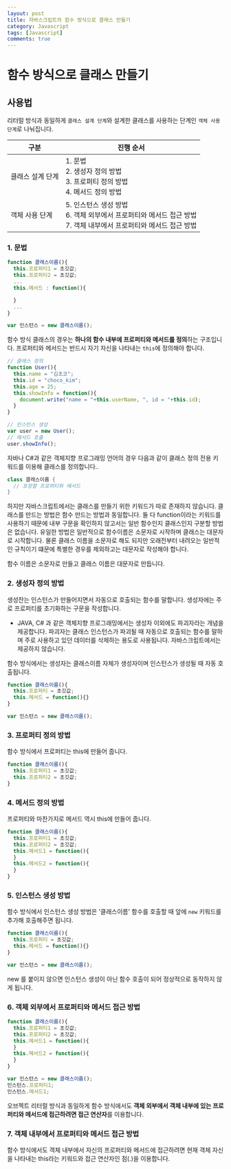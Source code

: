 ```yaml
---
layout: post
title: 자바스크립트의 함수 방식으로 클래스 만들기
category: Javascript
tags: [Javascript]
comments: true
---
```


# 함수 방식으로 클래스 만들기

## 사용법

리터럴 방식과 동일하게 `클래스 설계 단계`와 설계한 클래스를 사용하는 단계인 `객체 사용 단계`로 나눠집니다.

| 구분 | 진행 순서 |
| --- | --- |
클래스 설계 단계 | 1. 문법 <br> 2. 생성자 정의 방법 <br> 3. 프로퍼티 정의 방법 <br> 4. 메서드 정의 방법
객체 사용 단계 | 5. 인스턴스 생성 방법 <br> 6. 객체 외부에서 프로퍼티와 메서드 접근 방법 <br> 7. 객체 내부에서 프로퍼티와 메서드 접근 방법

### 1. 문법

```javascript
function 클래스이름(){
  this.프로퍼티1 = 초깃값;
  this.프로퍼티2 = 초깃값;
  ...
  this.메서드 : function(){

  }
  ...
}

var 인스턴스 = new 클래스이름();
```
함수 방식 클래스의 경우는 **하나의 함수 내부에 프로퍼티와 메서드를 정의**하는 구조입니다. 프로퍼티와 메서드는 반드시 자기 자신을 나타내는 `this`에 정의해야 합니다.

```javascript
// 클래스 정의
function User(){
  this.name = "김초코";
  this.id = "choco_kim";
  this.age = 25;
  this.showInfo = function(){
    document.write("name = "+this.userName, ", id = "+this.id);
  }
}

// 인스턴스 생성
var user = new User();
// 메서드 호출
user.showInfo();
```
자바나 C#과 같은 객체지향 프로그래밍 언어의 경우 다음과 같이 클래스 정의 전용 키워드를 이용해 클래스를 정의합니다..

```java
class 클래스이름 {
  // 포장할 프로퍼티와 메서드
}
```
하지만 자바스크립트에서는 클래스를 만들기 위한 키워드가 따로 존재하지 않습니다. 클래스를 만드는 방법은 함수 만드는 방법과 동일합니다. 둘 다 function이라는 키워드를 사용하기 때문에 내부 구문을 확인하지 않고서는 일반 함수인지 클래스인지 구분할 방법은 없습니다. 유일한 방법은 일반적으로 함수이름은 소문자로 시작하며 클래스는 대문자로 시작합니다. 물론 클래스 이름을 소문자로 해도 되지만 오래전부터 내려오는 일반적인 규칙이기 떄문에 특별한 경우를 제외하고는 대문자로 작성해야 합니다.

함수 이름은 소문자로 만들고 클래스 이름은 대문자로 만듭니다.

### 2. 생성자 정의 방법

생성잔는 인스턴스가 만들어지면서 자동으로 호출되는 함수를 말합니다. 생성자에는 주로 프로퍼티를 초기화하는 구문을 작성합니다.

- JAVA, C# 과 같은 객체지향 프로그래밍에서는 생성자 이외에도 파괴자라는 개념을 제공합니다. 파괴자는 클래스 인스턴스가 파괴될 때 자동으로 호출되는 함수를 말하며 주로 사용하고 있던 데이터를 삭제하는 용도로 사용됩니다. 자바스크립트에서는 제공하지 않습니다.

함수 방식에서는 생성자는 클래스이름 자체가 생성자이며 인스턴스가 생성될 때 자동 호출됩니다.

```javascript
function 클래스이름(){
  this.프로퍼티 = 초깃값;
  this.메서드 = function(){}
}

var 인스턴스 = new 클래스이름();
```

### 3. 프로퍼티 정의 방법

함수 방식에서 프로퍼티는 this에 만들어 줍니다.

```javascript
function 클래스이름(){
  this.프로퍼티1 = 초깃값;
  this.프로퍼티2 = 초깃값;
}
```

### 4. 메서드 정의 방법

프로퍼티와 마찬가지로 메서드 역시 this에 만들어 줍니다.

```javascript
function 클래스이름(){
  this.프로퍼티1 = 초깃값;
  this.프로퍼티2 = 초깃값;
  this.메서드1 = function(){
  }
  this.메서드2 = function(){
  }
}
```

### 5. 인스턴스 생성 방법

함수 방식에서 인스턴스 생성 방법은 '클래스이름' 함수를 호출할 때 앞에 `new` 키워드를 추가해 호출해주면 됩니다.

```javascript
function 클래스이름(){
  this.프로퍼티 = 초깃값;
  this.메서드 = function(){}
}

var 인스턴스 = new 클래스이름();
```
new 를 붙이지 않으면 인스턴스 생성이 아닌 함수 호출이 되어 정상적으로 동작하지 않게 됩니다. 

### 6. 객체 외부에서 프로퍼티와 메서드 접근 방법

```javascript
function 클래스이름(){
  this.프로퍼티1 = 초깃값;
  this.프로퍼티2 = 초깃값;
  this.메서드1 = function(){
  }
  this.메서드2 = function(){
  }
}

var 인스턴스 = new 클래스이름();
인스턴스.프로퍼티1;
인스턴스.메서드1;
```
오브젝트 리터럴 방식과 동일하게 함수 방식에서도 **객체 외부에서 객체 내부에 있는 프로퍼티와 메서드에 접근하려면 접근 연산자**를 이용합니다.

### 7. 객체 내부에서 프로퍼티와 메서드 접근 방법

함수 방식에서도 객체 내부에서 자신의 프로퍼티와 메서드에 접근하려면 현재 객체 자신을 나타내는 this라는 키워드와 접근 연산자인 점(.)을 이용합니다.
